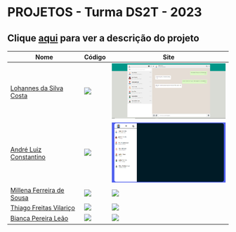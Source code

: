 # PROJETOS - Turma DS2T - 2023

## Clique [aqui](https://github.com/fernandoleonid/one-page-2022) para ver a descrição do projeto

| Nome          | Código                        | Site                              |
| --------------| ------------------------------|-----------------------------------|
| [Lohannes da Silva Costa](https://github.com/lohannn)   | [![](https://skillicons.dev/icons?i=js)](./lohannes_da_silva_costa/) | [<img src="./lohannes_da_silva_costa/img/print.png" width="300">](https://fernandoleonid.github.io/whatsApp-senai-1-2023/ds2t/lohannes_da_silva_costa/)|
| [André Luiz Constantino](https://github.com/AndreLuisConstantino)   | [![](https://skillicons.dev/icons?i=js)](./andre_luiz_constantino/) | [<img src="./andre_luiz_constantino/img/Capturar.png" width="300">](https://andreluisconstantino.github.io/whatsApp-senai-somativa/ds2t/andre_luiz_constantino/)|
| [Millena Ferreira de Sousa](https://github.com/MillenaFerreira)   | [![](https://skillicons.dev/icons?i=js)](./bianca_pereira_le%C3%A3o/) | [<img src="https://user-images.githubusercontent.com/88831304/225615349-1f899441-9f1e-4c6a-bce7-d05b9e497ff4.png" width="300">](https://millenaferreira.github.io/whatsApp-senai-1-2023/ds2t/millena_ferreira_de_sousa/)|
| [Thiago Freitas Vilariço](https://github.com/Thiago1223)   | [![](https://skillicons.dev/icons?i=js)](./thiago_freitas_vilari%C3%A7o/) | [<img src="./thiago_freitas_vilariço/img/screenshot.jpg" width="300">](https://fernandoleonid.github.io/whatsApp-senai-1-2023/ds2t/thiago_freitas_vilari%C3%A7o/)|
| [Bianca Pereira Leão](https://github.com/leaobia)   | [![](https://skillicons.dev/icons?i=js)](./bianca_pereira_le%C3%A3o/) | [<img src="./bianca_pereira_leão/img/Capturar.PNG" width="300">](https://fernandoleonid.github.io/whatsApp-senai-1-2023/ds2t/bianca_pereira_le%C3%A3o/)|

